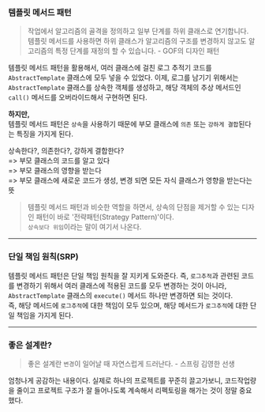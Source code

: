 ### 템플릿 메서드 패턴

> 작업에서 알고리즘의 골격을 정의하고 일부 단계를 하위 클래스로 연기합니다. 
> 템플릿 메서드를 사용하면 하위 클래스가 알고리즘의 구조를 변경하지 않고도 
> 알고리즘의 특정 단계를 재정의 할 수 있습니다. - GOF의 디자인 패턴

템플릿 메서드 패턴을 활용해서, 여러 클래스에 걸친 로그 추적기 코드를 `AbstractTemplate` 클래스에 모두 넣을 수 있었다. 
이제, 로그를 남기기 위해서는 `AbstractTemplate` 클래스를 상속한 객체를 생성하고, 
해당 객체의 추상 메서드인 `call()` 메서드를 오버라이드해서 구현하면 된다. <br>

**하지만,**  <br>
템플릿 메서드 패턴은 `상속`을 사용하기 때문에 부모 클래스에 `의존` 또는 `강하게 결합`된다는 특징을 가지게 된다. <br>

상속한다?, 의존한다?, 강하게 결합한다? <br>
=> 부모 클래스의 코드를 알고 있다 <br>
=> 부모 클래스의 영향을 받는다 <br>
=> 부모 클래스에 새로운 코드가 생성, 변경 되면 모든 자식 클래스가 영향을 받는다는 뜻

> 템플릿 메서드 패턴과 비슷한 역할을 하면서, 상속의 단점을 제거할 수 있는 디자인 패턴이 바로 '전략패턴(Strategy Pattern)'이다. <br>
> `상속보다 위임`이라는 말이 여기서 나온다.

---

### 단일 책임 원칙(SRP)

템플릿 메서드 패턴은 단일 책임 원칙을 잘 지키게 도와준다. 
즉, `로그추적`과 관련된 코드를 변경하기 위해서 여러 클래스에 적용된 코드를 모두 변경하는 것이 아니라, 
`AbstractTemplate` 클래스의 `execute()` 메서드 하나만 변경하면 되는 것이다. <br>
즉, 해당 메서드에 `로그추적`에 대한 책임이 모두 있으며, 해당 메서드가 `로그추적`에 대한 단일 책임을 가지게 된다.

---

### 좋은 설계란?

> 좋은 설계란 `변경`이 일어날 때 자연스럽게 드러난다. - 스프링 김영한 선생

엄청나게 공감하는 내용이다. 실제로 하나의 프로젝트를 꾸준히 끌고가보니,
코드작업량을 줄이고 프로젝트 구조가 잘 들어나도록 계속해서 리펙토링을 해가는 것이 정말 중요했다.
